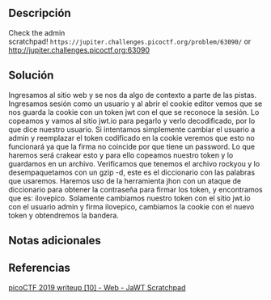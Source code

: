 
## Descripción

Check the admin scratchpad! `https://jupiter.challenges.picoctf.org/problem/63090/` or http://jupiter.challenges.picoctf.org:63090

## Solución

Ingresamos al sitio web y se nos da algo de contexto a parte de las pistas.
Ingresamos sesión como un usuario y al abrir el cookie editor vemos que se nos guarda la cookie con un token jwt con el que se reconoce la sesión.
Lo copeamos y vamos al sitio jwt.io para pegarlo y verlo decodificado, por lo que dice nuestro usuario. Si intentamos simplemente cambiar el usuario a admin y reemplazar el token codificado en la cookie veremos que esto no funcionará ya que la firma no coincide por que tiene un password.
Lo que haremos será crakear esto y para ello copeamos nuestro token y lo guardamos en un archivo.
Verificamos que tenemos el archivo rockyou y lo desempaquetamos con un gzip -d, este es el diccionario con las palabras que usaremos.
Haremos uso de la herramienta jhon con un ataque de diccionario para obtener la contraseña para firmar los token, y encontramos que es: ilovepico.
Solamente cambiamos nuestro token con el sitio jwt.io con el usuario admin y firma ilovepico, cambiamos la cookie con el nuevo token y obtendremos la bandera.

## Notas adicionales


## Referencias

[picoCTF 2019 writeup [10] - Web - JaWT Scratchpad](https://www.youtube.com/watch?v=iaKbvrbcSko&list=PLDo9DMLZyP6kTZ8Td37-LdbAx4-yNfHBl&index=10)